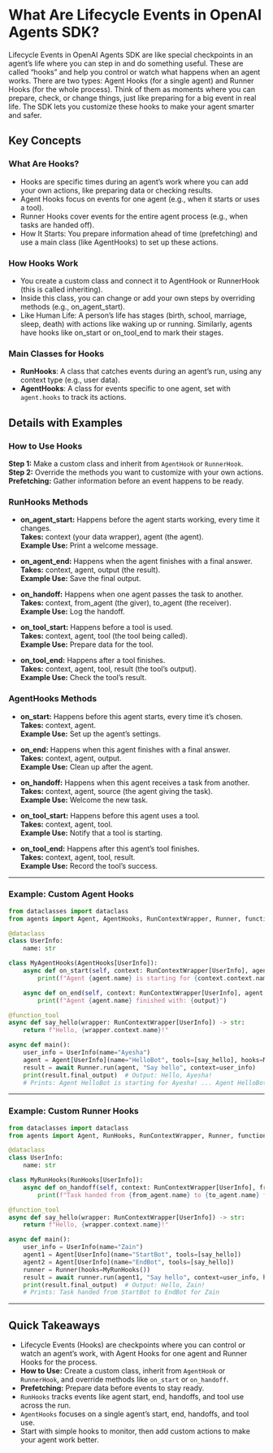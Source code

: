 # What Are Lifecycle Events in OpenAI Agents SDK?

Lifecycle Events in OpenAI Agents SDK are like special checkpoints in an agent’s life where you can step in and do something useful. These are called “hooks” and help you control or watch what happens when an agent works. There are two types: Agent Hooks (for a single agent) and Runner Hooks (for the whole process). Think of them as moments where you can prepare, check, or change things, just like preparing for a big event in real life. The SDK lets you customize these hooks to make your agent smarter and safer.

## Key Concepts

### What Are Hooks?

- Hooks are specific times during an agent’s work where you can add your own actions, like preparing data or checking results.
- Agent Hooks focus on events for one agent (e.g., when it starts or uses a tool).
- Runner Hooks cover events for the entire agent process (e.g., when tasks are handed off).
- How It Starts: You prepare information ahead of time (prefetching) and use a main class (like AgentHooks) to set up these actions.

### How Hooks Work

- You create a custom class and connect it to AgentHook or RunnerHook (this is called inheriting).
- Inside this class, you can change or add your own steps by overriding methods (e.g., on_agent_start).
- Like Human Life: A person’s life has stages (birth, school, marriage, sleep, death) with actions like waking up or running. Similarly, agents have hooks like on_start or on_tool_end to mark their stages.

### Main Classes for Hooks

- **RunHooks**: A class that catches events during an agent’s run, using any context type (e.g., user data).
- **AgentHooks**: A class for events specific to one agent, set with `agent.hooks` to track its actions.

## Details with Examples

### How to Use Hooks

**Step 1:** Make a custom class and inherit from `AgentHook` or `RunnerHook`.  
**Step 2:** Override the methods you want to customize with your own actions.  
**Prefetching:** Gather information before an event happens to be ready.

### RunHooks Methods

- **on_agent_start:** Happens before the agent starts working, every time it changes.  
  **Takes:** context (your data wrapper), agent (the agent).  
  **Example Use:** Print a welcome message.

- **on_agent_end:** Happens when the agent finishes with a final answer.  
  **Takes:** context, agent, output (the result).  
  **Example Use:** Save the final output.

- **on_handoff:** Happens when one agent passes the task to another.  
  **Takes:** context, from_agent (the giver), to_agent (the receiver).  
  **Example Use:** Log the handoff.

- **on_tool_start:** Happens before a tool is used.  
  **Takes:** context, agent, tool (the tool being called).  
  **Example Use:** Prepare data for the tool.

- **on_tool_end:** Happens after a tool finishes.  
  **Takes:** context, agent, tool, result (the tool’s output).  
  **Example Use:** Check the tool’s result.

### AgentHooks Methods

- **on_start:** Happens before this agent starts, every time it’s chosen.  
  **Takes:** context, agent.  
  **Example Use:** Set up the agent’s settings.

- **on_end:** Happens when this agent finishes with a final answer.  
  **Takes:** context, agent, output.  
  **Example Use:** Clean up after the agent.

- **on_handoff:** Happens when this agent receives a task from another.  
  **Takes:** context, agent, source (the agent giving the task).  
  **Example Use:** Welcome the new task.

- **on_tool_start:** Happens before this agent uses a tool.  
  **Takes:** context, agent, tool.  
  **Example Use:** Notify that a tool is starting.

- **on_tool_end:** Happens after this agent’s tool finishes.  
  **Takes:** context, agent, tool, result.  
  **Example Use:** Record the tool’s success.

---

### Example: Custom Agent Hooks

```python
from dataclasses import dataclass
from agents import Agent, AgentHooks, RunContextWrapper, Runner, function_tool

@dataclass
class UserInfo:
    name: str

class MyAgentHooks(AgentHooks[UserInfo]):
    async def on_start(self, context: RunContextWrapper[UserInfo], agent: Agent[UserInfo]) -> None:
        print(f"Agent {agent.name} is starting for {context.context.name}!")

    async def on_end(self, context: RunContextWrapper[UserInfo], agent: Agent[UserInfo], output: Any) -> None:
        print(f"Agent {agent.name} finished with: {output}")

@function_tool
async def say_hello(wrapper: RunContextWrapper[UserInfo]) -> str:
    return f"Hello, {wrapper.context.name}!"

async def main():
    user_info = UserInfo(name="Ayesha")
    agent = Agent[UserInfo](name="HelloBot", tools=[say_hello], hooks=MyAgentHooks())
    result = await Runner.run(agent, "Say hello", context=user_info)
    print(result.final_output)  # Output: Hello, Ayesha!
    # Prints: Agent HelloBot is starting for Ayesha! ... Agent HelloBot finished with: Hello, Ayesha!
````

---

### Example: Custom Runner Hooks

```python
from dataclasses import dataclass
from agents import Agent, RunHooks, RunContextWrapper, Runner, function_tool

@dataclass
class UserInfo:
    name: str

class MyRunHooks(RunHooks[UserInfo]):
    async def on_handoff(self, context: RunContextWrapper[UserInfo], from_agent: Agent[UserInfo], to_agent: Agent[UserInfo]) -> None:
        print(f"Task handed from {from_agent.name} to {to_agent.name} for {context.context.name}")

@function_tool
async def say_hello(wrapper: RunContextWrapper[UserInfo]) -> str:
    return f"Hello, {wrapper.context.name}!"

async def main():
    user_info = UserInfo(name="Zain")
    agent1 = Agent[UserInfo](name="StartBot", tools=[say_hello])
    agent2 = Agent[UserInfo](name="EndBot", tools=[say_hello])
    runner = Runner(hooks=MyRunHooks())
    result = await runner.run(agent1, "Say hello", context=user_info, handoff_to=agent2)
    print(result.final_output)  # Output: Hello, Zain!
    # Prints: Task handed from StartBot to EndBot for Zain
```

---

## Quick Takeaways

* Lifecycle Events (Hooks) are checkpoints where you can control or watch an agent’s work, with Agent Hooks for one agent and Runner Hooks for the process.
* **How to Use:** Create a custom class, inherit from `AgentHook` or `RunnerHook`, and override methods like `on_start` or `on_handoff`.
* **Prefetching:** Prepare data before events to stay ready.
* `RunHooks` tracks events like agent start, end, handoffs, and tool use across the run.
* `AgentHooks` focuses on a single agent’s start, end, handoffs, and tool use.
* Start with simple hooks to monitor, then add custom actions to make your agent work better.
